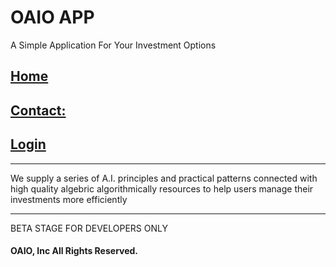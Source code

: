 # OAIO APP

A Simple Application For Your Investment Options

## [Home](https://kontor.netlify.app/)

## [Contact:](https://kontor.netlify.app/contact/)

## [Login](https://kontor.netlify.app/login)

---

We supply a series of A.I. principles and practical patterns connected with high quality algebric algorithmically resources to help users manage their investments more efficiently

---

BETA STAGE FOR DEVELOPERS ONLY

#### OAIO, Inc All Rights Reserved.
